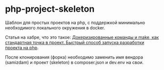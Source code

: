 # php-project-skeleton

Шаблон для простых проектов на php, с поддержкой минимально необходимого локального окружения в docker.

Статья на хабре, что это такое: [Докеризированные команды и make, как стандартная точка в проект. Быстрый способ запуска разработки проекта на php](https://habr.com/ru/post/687992/).

После клонирования (форка) необходимо заменить имя вендора (samizdam) и проект (skeleton) в composer.json и dev.env на свои.
